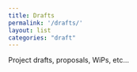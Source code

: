 ```yaml
---
title: Drafts
permalink: '/drafts/'
layout: list
categories: "draft"
---
```

Project drafts, proposals, WiPs, etc...
